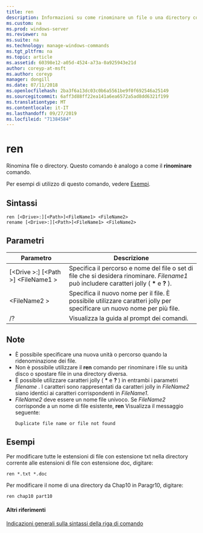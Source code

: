 ```yaml
---
title: ren
description: Informazioni su come rinominare un file o una directory con il comando ren.
ms.custom: na
ms.prod: windows-server
ms.reviewer: na
ms.suite: na
ms.technology: manage-windows-commands
ms.tgt_pltfrm: na
ms.topic: article
ms.assetid: 60398e12-a05d-4524-a73a-0a925943e21d
author: coreyp-at-msft
ms.author: coreyp
manager: dongill
ms.date: 07/11/2018
ms.openlocfilehash: 2ba3f6a13dc03c0b6a5561be9f0f692546a25149
ms.sourcegitcommit: 6aff3d88ff22ea141a6ea6572a5ad8dd6321f199
ms.translationtype: MT
ms.contentlocale: it-IT
ms.lasthandoff: 09/27/2019
ms.locfileid: "71384584"
---
```

# <a name="ren"></a>ren

Rinomina file o directory. Questo comando è analogo a come il **rinominare** comando.

Per esempi di utilizzo di questo comando, vedere [Esempi](#BKMK_examples).

## <a name="syntax"></a>Sintassi

```
ren [<Drive>:][<Path>]<FileName1> <FileName2>
rename [<Drive>:][<Path>]<FileName1> <FileName2>
```

## <a name="parameters"></a>Parametri

|Parametro|Descrizione|
|---------|-----------|
|[\<Drive >:] [\<Path >] \<FileName1 >|Specifica il percorso e nome del file o set di file che si desidera rinominare. *Filename1* può includere caratteri jolly ( **&#42;** e **?** ).|
|\<FileName2 >|Specifica il nuovo nome per il file. È possibile utilizzare caratteri jolly per specificare un nuovo nome per più file.|
|/?|Visualizza la guida al prompt dei comandi.|

## <a name="remarks"></a>Note

- È possibile specificare una nuova unità o percorso quando la ridenominazione dei file.
- Non è possibile utilizzare il **ren** comando per rinominare i file su unità disco o spostare file in una directory diversa.
- È possibile utilizzare caratteri jolly ( **&#42;** e **?** ) in entrambi i parametri *filename* . I caratteri sono rappresentati da caratteri jolly in *FileName2* siano identici ai caratteri corrispondenti in *FileName1*.
- *FileName2* deve essere un nome file univoco. Se *FileName2* corrisponde a un nome di file esistente, **ren** Visualizza il messaggio seguente:  
  ```
  Duplicate file name or file not found
  ```

## <a name="BKMK_examples"></a>Esempi

Per modificare tutte le estensioni di file con estensione txt nella directory corrente alle estensioni di file con estensione doc, digitare:
```
ren *.txt *.doc 
```
Per modificare il nome di una directory da Chap10 in Paragr10, digitare:
```
ren chap10 part10 
```

#### <a name="additional-references"></a>Altri riferimenti

[Indicazioni generali sulla sintassi della riga di comando](command-line-syntax-key.md)